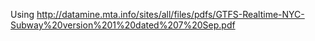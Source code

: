 Using http://datamine.mta.info/sites/all/files/pdfs/GTFS-Realtime-NYC-Subway%20version%201%20dated%207%20Sep.pdf
